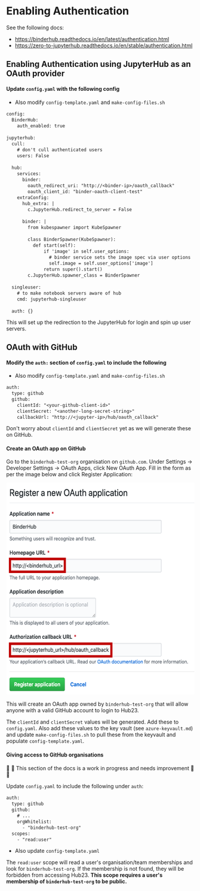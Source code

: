 # Enabling Authentication

See the following docs:
* https://binderhub.readthedocs.io/en/latest/authentication.html
* https://zero-to-jupyterhub.readthedocs.io/en/stable/authentication.html

## Enabling Authentication using JupyterHub as an OAuth provider

#### Update `config.yaml` with the following config

* Also modify `config-template.yaml` and `make-config-files.sh`

```
config:
  BinderHub:
    auth_enabled: true

jupyterhub:
  cull:
    # don't cull authenticated users
    users: False

  hub:
    services:
      binder:
        oauth_redirect_uri: "http://<binder-ip>/oauth_callback"
        oauth_client_id: "binder-oauth-client-test"
    extraConfig:
      hub_extra: |
        c.JupyterHub.redirect_to_server = False

      binder: |
        from kubespawner import KubeSpawner

        class BinderSpawner(KubeSpawner):
          def start(self):
              if 'image' in self.user_options:
                # binder service sets the image spec via user options
                self.image = self.user_options['image']
              return super().start()
        c.JupyterHub.spawner_class = BinderSpawner

  singleuser:
    # to make notebook servers aware of hub
    cmd: jupyterhub-singleuser

  auth: {}
```

This will set up the redirection to the JupyterHub for login and spin up user servers.

## OAuth with GitHub

#### Modify the `auth:` section of `config.yaml` to include the following

* Also modify `config-template.yaml` and `make-config-files.sh`

```
auth:
  type: github
  github:
    clientId: "<your-github-client-id>"
    clientSecret: "<another-long-secret-string>"
    callbackUrl: "http://<jupyter-ip>/hub/oauth_callback"
```

Don't worry about `clientId` and `clientSecret` yet as we will generate these on GitHub.

#### Create an OAuth app on GitHub

Go to the `binderhub-test-org` organisation on `github.com`.
Under Settings -> Developer Settings -> OAuth Apps, click New OAuth App.
Fill in the form as per the image below and click Register Application:

<html><img src="figures/github_oauth_setup.png" alt="github_oauth_setup" height=567 width=561></html>

This will create an OAuth app owned by `binderhub-test-org` that will allow anyone with a valid GitHub account to login to Hub23.

The `clientId` and `clientSecret` values will be generated.
Add these to `config.yaml`.
Also add these values to the key vault (see `azure-keyvault.md`) and update `make-config-files.sh` to pull these from the keyvault and populate `config-template.yaml`.

#### Giving access to GitHub organisations

:construction: :construction: This section of the docs is a work in progress and needs improvement :construction: :construction:

Update `config.yaml` to include the following under `auth`:

```
auth:
  type: github
  github:
    # ...
    orgWhitelist:
      - "binderhub-test-org"
  scopes:
    - "read:user"
```

* Also update `config-template.yaml`

The `read:user` scope will read a user's organisation/team memberships and look for `binderhub-test-org`.
If the membership is not found, they will be forbidden from accessing Hub23.
**This scope requires a user's membership of `binderhub-test-org` to be public.**

